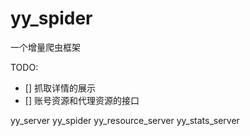 # yy_spider
一个增量爬虫框架


TODO:
 - [] 抓取详情的展示
 - [] 账号资源和代理资源的接口

 yy_server
 yy_spider
 yy_resource_server
 yy_stats_server